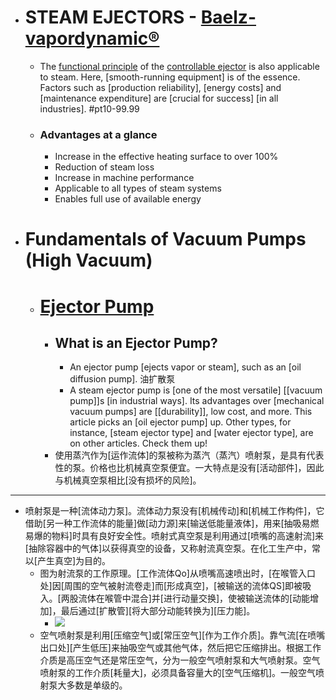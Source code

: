 - # STEAM EJECTORS - [Baelz-vapordynamic®](https://www.baelz.de/en/components/controlled-ejectors/steam-ejectors)
    - The [functional principle](https://www.baelz.de/en/company/baelz-brands/baelz-vapordynamicr?type=0) of the [controllable ejector]([[ejector]]) is also applicable to steam. Here, [smooth-running equipment] is of the essence. Factors such as [production reliability], [energy costs] and [maintenance expenditure] are [crucial for success] [in all industries]. #pt10-99.99
    - ### Advantages at a glance
        - Increase in the effective heating surface to over 100%
        - Reduction of steam loss
        - Increase in machine performance
        - Applicable to all types of steam systems
        - Enables full use of available energy
- # Fundamentals of Vacuum Pumps (High Vacuum)
    - # [Ejector Pump](https://showcase.ulvac.co.jp/en/how-to/product-knowledge02/jet.html)
        - ## What is an Ejector Pump?
            - An ejector pump [ejects vapor or steam], such as an [oil diffusion pump]. 油扩散泵
            - A steam ejector pump is [one of the most versatile] [[vacuum pump]]s [in industrial ways]. Its advantages over [mechanical vacuum pumps] are [[durability]], low cost, and more. This article picks an [oil ejector pump] up. Other types, for instance, [steam ejector type] and [water ejector type], are on other articles. Check them up!
        - 使用蒸汽作为[运作流体]的泵被称为蒸汽（蒸汽）喷射泵，是具有代表性的泵。价格也比机械真空泵便宜。一大特点是没有[活动部件]，因此与机械真空泵相比[没有损坏的风险]。
- ---
- 喷射泵是一种[流体动力泵]。流体动力泵没有[机械传动]和[机械工作构件]，它借助[另一种工作流体的能量]做[动力源]来[输送低能量液体]，用来[抽吸易燃易爆的物料]时具有良好安全性。喷射式真空泵是利用通过[喷嘴的高速射流]来[抽除容器中的气体]以获得真空的设备，又称射流真空泵。在化工生产中，常以[产生真空]为目的。
    - 图为射流泵的工作原理。[工作流体Qo]从喷嘴高速喷出时，[在喉管入口处]因[周围的空气被射流卷走]而[形成真空]，[被输送的流体QS]即被吸入。[两股流体在喉管中混合]并[进行动量交换]，使被输送流体的[动能增加]，最后通过[扩散管][将大部分动能转换为][压力能]。
        - ![](https://firebasestorage.googleapis.com/v0/b/firescript-577a2.appspot.com/o/imgs%2Fapp%2FXELiu-NovaKG%2F1Sk9cf9TJH.png?alt=media&token=b0998662-a2b7-44e5-9b68-7c2006dfbab3)
    - 空气喷射泵是利用[压缩空气]或[常压空气][作为工作介质]。靠气流[在喷嘴出口处][产生低压]来抽吸空气或其他气体，然后把它压缩排出。根据工作介质是高压空气还是常压空气，分为一般空气喷射泵和大气喷射泵。空气喷射泵的工作介质[耗量大]，必须具备容量大的[空气压缩机]。一般空气喷射泵大多数是单级的。
